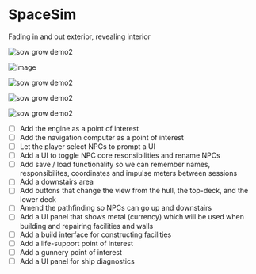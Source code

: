 # SpaceSim

Fading in and out exterior, revealing interior

![sow grow demo2](https://github.com/ThimbleFire/SpaceSim/assets/14812476/54901286-8835-4240-998b-8f6d1fe6e791)

![image](https://github.com/ThimbleFire/SpaceSim/assets/14812476/627d984e-4558-496c-9ad1-4c02f6aeeb7b)

![sow grow demo2](https://github.com/ThimbleFire/SpaceSim/assets/14812476/8ac402af-234b-45e0-a87d-ac2f76d405fe)

![sow grow demo2](https://github.com/ThimbleFire/SpaceSim/assets/14812476/58a231de-b5c4-4968-9adb-ba6ac6d0697e)

![sow grow demo2](https://github.com/ThimbleFire/SpaceSim/assets/14812476/05fcc560-a942-42ba-867a-2164fb1df297)

* [ ] Add the engine as a point of interest
* [ ] Add the navigation computer as a point of interest
* [ ] Let the player select NPCs to prompt a UI
* [ ] Add a UI to toggle NPC core resonsibilities and rename NPCs
* [ ] Add save / load functionality so we can remember names, responsibilites, coordinates and impulse meters between sessions
* [ ] Add a downstairs area
* [ ] Add buttons that change the view from the hull, the top-deck, and the lower deck
* [ ] Amend the pathfinding so NPCs can go up and downstairs
* [ ] Add a UI panel that shows metal (currency) which will be used when building and repairing facilities and walls
* [ ] Add a build interface for constructing facilities
* [ ] Add a life-support point of interest
* [ ] Add a gunnery point of interest
* [ ] Add a UI panel for ship diagnostics
